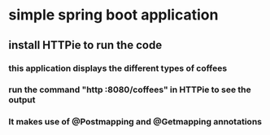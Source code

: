 # simple spring boot application
## install HTTPie to run the code
### this application displays the different types of coffees
### run the command "http :8080/coffees" in HTTPie to see the output
### It makes use of @Postmapping and @Getmapping annotations
